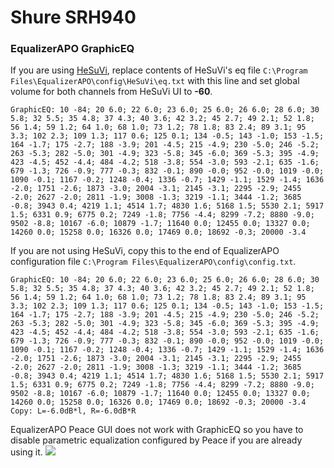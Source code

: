 # Shure SRH940
### EqualizerAPO GraphicEQ
If you are using [HeSuVi](https://sourceforge.net/projects/hesuvi/), replace contents of HeSuVi's eq file `C:\Program Files\EqualizerAPO\config\HeSuVi\eq.txt` with this line and set global volume for both channels from HeSuVi UI to **-60**.
```
GraphicEQ: 10 -84; 20 6.0; 22 6.0; 23 6.0; 25 6.0; 26 6.0; 28 6.0; 30 5.8; 32 5.5; 35 4.8; 37 4.3; 40 3.6; 42 3.2; 45 2.7; 49 2.1; 52 1.8; 56 1.4; 59 1.2; 64 1.0; 68 1.0; 73 1.2; 78 1.8; 83 2.4; 89 3.1; 95 3.3; 102 2.3; 109 1.3; 117 0.6; 125 0.1; 134 -0.5; 143 -1.0; 153 -1.5; 164 -1.7; 175 -2.7; 188 -3.9; 201 -4.5; 215 -4.9; 230 -5.0; 246 -5.2; 263 -5.3; 282 -5.0; 301 -4.9; 323 -5.8; 345 -6.0; 369 -5.3; 395 -4.9; 423 -4.5; 452 -4.4; 484 -4.2; 518 -3.8; 554 -3.0; 593 -2.1; 635 -1.6; 679 -1.3; 726 -0.9; 777 -0.3; 832 -0.1; 890 -0.0; 952 -0.0; 1019 -0.0; 1090 -0.1; 1167 -0.2; 1248 -0.4; 1336 -0.7; 1429 -1.1; 1529 -1.4; 1636 -2.0; 1751 -2.6; 1873 -3.0; 2004 -3.1; 2145 -3.1; 2295 -2.9; 2455 -2.0; 2627 -2.0; 2811 -1.9; 3008 -1.3; 3219 -1.1; 3444 -1.2; 3685 -0.8; 3943 0.4; 4219 1.1; 4514 1.7; 4830 1.6; 5168 1.5; 5530 2.1; 5917 1.5; 6331 0.9; 6775 0.2; 7249 -1.8; 7756 -4.4; 8299 -7.2; 8880 -9.0; 9502 -8.8; 10167 -6.0; 10879 -1.7; 11640 0.0; 12455 0.0; 13327 0.0; 14260 0.0; 15258 0.0; 16326 0.0; 17469 0.0; 18692 -0.3; 20000 -3.4
```
If you are not using HeSuVi, copy this to the end of EqualizerAPO configuration file `C:\Program Files\EqualizerAPO\config\config.txt`.
```
GraphicEQ: 10 -84; 20 6.0; 22 6.0; 23 6.0; 25 6.0; 26 6.0; 28 6.0; 30 5.8; 32 5.5; 35 4.8; 37 4.3; 40 3.6; 42 3.2; 45 2.7; 49 2.1; 52 1.8; 56 1.4; 59 1.2; 64 1.0; 68 1.0; 73 1.2; 78 1.8; 83 2.4; 89 3.1; 95 3.3; 102 2.3; 109 1.3; 117 0.6; 125 0.1; 134 -0.5; 143 -1.0; 153 -1.5; 164 -1.7; 175 -2.7; 188 -3.9; 201 -4.5; 215 -4.9; 230 -5.0; 246 -5.2; 263 -5.3; 282 -5.0; 301 -4.9; 323 -5.8; 345 -6.0; 369 -5.3; 395 -4.9; 423 -4.5; 452 -4.4; 484 -4.2; 518 -3.8; 554 -3.0; 593 -2.1; 635 -1.6; 679 -1.3; 726 -0.9; 777 -0.3; 832 -0.1; 890 -0.0; 952 -0.0; 1019 -0.0; 1090 -0.1; 1167 -0.2; 1248 -0.4; 1336 -0.7; 1429 -1.1; 1529 -1.4; 1636 -2.0; 1751 -2.6; 1873 -3.0; 2004 -3.1; 2145 -3.1; 2295 -2.9; 2455 -2.0; 2627 -2.0; 2811 -1.9; 3008 -1.3; 3219 -1.1; 3444 -1.2; 3685 -0.8; 3943 0.4; 4219 1.1; 4514 1.7; 4830 1.6; 5168 1.5; 5530 2.1; 5917 1.5; 6331 0.9; 6775 0.2; 7249 -1.8; 7756 -4.4; 8299 -7.2; 8880 -9.0; 9502 -8.8; 10167 -6.0; 10879 -1.7; 11640 0.0; 12455 0.0; 13327 0.0; 14260 0.0; 15258 0.0; 16326 0.0; 17469 0.0; 18692 -0.3; 20000 -3.4
Copy: L=-6.0dB*l, R=-6.0dB*R
```
EqualizerAPO Peace GUI does not work with GraphicEQ so you have to disable parametric equalization configured by Peace if you are already using it.
![](https://raw.githubusercontent.com/jaakkopasanen/AutoEq/master/results/Innerfidelity%202017/innerfidelity/onear/Shure%20SRH940/Shure%20SRH940.png)
